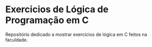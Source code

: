 # Exercicios de Lógica de Programação em C

Repositório dedicado a mostrar exercícios de lógica em C feitos na faculdade.
